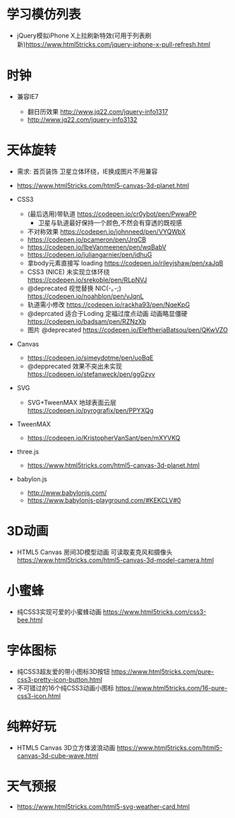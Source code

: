 # 学习模仿列表

- jQuery模拟iPhone X上拉刷新特效(可用于列表刷新)https://www.html5tricks.com/jquery-iphone-x-pull-refresh.html   

# 时钟

- 兼容IE7 

    - 翻日历效果 http://www.jq22.com/jquery-info1317
    - http://www.jq22.com/jquery-info3132

# 天体旋转

- 需求: 首页装饰 卫星立体环绕，IE换成图片不用兼容

- https://www.html5tricks.com/html5-canvas-3d-planet.html

- CSS3

    - (最后选用)带轨道  https://codepen.io/cr0ybot/pen/PwwaPP
        - 卫星与轨道最好保持一个颜色,不然会有穿透的既视感
    - 不对称效果 https://codepen.io/johnneed/pen/VYQWbX
    - https://codepen.io/pcameron/pen/JrqCB
    - https://codepen.io/IbeVanmeenen/pen/wqBabV
    - https://codepen.io/juliangarnier/pen/idhuG
    - 拿body元素直接写 loading https://codepen.io/rileyjshaw/pen/xaJqB
    - CSS3 (NICE) 未实现立体环绕 https://codepen.io/srekoble/pen/RLpNVJ
    - @deprecated 视觉替换 NIC(-｡-;) https://codepen.io/noahblon/pen/vJqnL
    - 轨道需小修改 https://codepen.io/rackha93/pen/NqeKpG
    - @deprcated 适合于Loding 定福过度点动画 动画略显僵硬  https://codepen.io/badsam/pen/RZNzXb
    - 图片 @deprecated https://codepen.io/EleftheriaBatsou/pen/QKwVZO
    
- Canvas
    - https://codepen.io/simeydotme/pen/uoBqE
    - @depprecated 效果不突出未实现 https://codepen.io/stefanweck/pen/ggGzyv
        
- SVG
    - SVG+TweenMAX 地球表面云层 https://codepen.io/pyrografix/pen/PPYXQg  

- TweenMAX
    - https://codepen.io/KristopherVanSant/pen/mXYVKQ
        
- three.js 
    - https://www.html5tricks.com/html5-canvas-3d-planet.html
    
- babylon.js 
    - http://www.babylonjs.com/ 
    - https://www.babylonjs-playground.com/#KEKCLV#0    
    
# 3D动画

- HTML5 Canvas 房间3D模型动画 可读取麦克风和摄像头 https://www.html5tricks.com/html5-canvas-3d-model-camera.html 

# 小蜜蜂

- 纯CSS3实现可爱的小蜜蜂动画 https://www.html5tricks.com/css3-bee.html

# 字体图标

- 纯CSS3超友爱的带小图标3D按钮 https://www.html5tricks.com/pure-css3-pretty-icon-button.html
- 不可错过的16个纯CSS3动画小图标 https://www.html5tricks.com/16-pure-css3-icon.html

# 纯粹好玩

- HTML5 Canvas 3D立方体波浪动画 https://www.html5tricks.com/html5-canvas-3d-cube-wave.html

# 天气预报

- https://www.html5tricks.com/html5-svg-weather-card.html